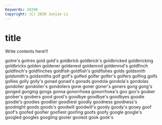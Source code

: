 ```yaml
---
Keywords: 24240
Copyright: (C) 2020 Junjie Li
---
```


# title

Write contents here!!!

goitre's 
goitres 
gold 
gold's 
goldbrick 
goldbrick's 
goldbricked 
goldbricking
goldbricks 
golden 
goldener 
goldenest 
goldenrod 
goldenrod's 
goldfinch 
goldfinch's 
goldfinches 
goldfish
goldfish's 
goldfishes 
golds 
goldsmith 
goldsmith's 
goldsmiths 
golf 
golf's 
golfed 
golfer
golfer's 
golfers 
golfing 
golfs 
gollies 
golly 
golly's 
gonad 
gonad's 
gonads
gondola 
gondola's 
gondolas 
gondolier 
gondolier's 
gondoliers 
gone 
goner 
goner's 
goners
gong 
gong's 
gonged 
gonging 
gongs 
gonna 
gonorrhoea 
gonorrhoea's 
goo 
goo's
goober 
goober's 
goobers 
good 
good's 
goodbye 
goodbye's 
goodbyes 
goodie 
goodie's
goodies 
goodlier 
goodliest 
goodly 
goodness 
goodness's 
goodnight 
goods 
goods's 
goodwill
goodwill's 
goody 
goody's 
gooey 
goof 
goof's 
goofed 
goofier 
goofiest 
goofing
goofs 
goofy 
google 
google's 
googled 
googles 
googling 
gooier 
gooiest 
gook
gook's 
